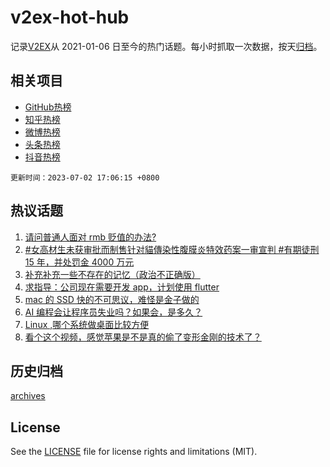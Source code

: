 # v2ex-hot-hub

 记录[V2EX](https://www.v2ex.com/)从 2021-01-06 日至今的热门话题。每小时抓取一次数据，按天[归档](archives)。
 
 ## 相关项目

- [GitHub热榜](https://github.com/snaildev/github-hot-hub)
- [知乎热榜](https://github.com/snaildev/zhihu-hot-hub)
- [微博热榜](https://github.com/snaildev/weibo-hot-hub)
- [头条热榜](https://github.com/snaildev/toutiao-hot-hub)
- [抖音热榜](https://github.com/snaildev/douyin-hot-hub)


 `更新时间：2023-07-02 17:06:15 +0800`

## 热议话题

1. [请问普通人面对 rmb 贬值的办法?](https://www.v2ex.com/t/953320)
1. [#女高材生未获审批而制售针对貓傳染性腹膜炎特效药案一审宣判 #有期徒刑 15 年，并处罚金 4000 万元](https://www.v2ex.com/t/953333)
1. [补充补充一些不存在的记忆（政治不正确版）](https://www.v2ex.com/t/953346)
1. [求指导：公司现在需要开发 app，计划使用 flutter](https://www.v2ex.com/t/953342)
1. [mac 的 SSD 快的不可思议，难怪是金子做的](https://www.v2ex.com/t/953371)
1. [AI 编程会让程序员失业吗？如果会，是多久？](https://www.v2ex.com/t/953306)
1. [Linux ,哪个系统做桌面比较方便](https://www.v2ex.com/t/953406)
1. [看个这个视频，感觉苹果是不是真的偷了变形金刚的技术了？](https://www.v2ex.com/t/953297)

## 历史归档

[archives](archives)

## License

See the [LICENSE](LICENSE) file for license rights and limitations (MIT).
